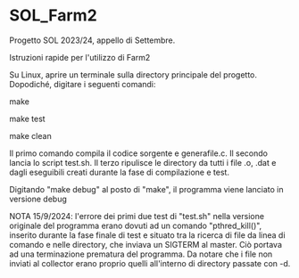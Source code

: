 # SOL_Farm2
Progetto SOL 2023/24, appello di Settembre.

Istruzioni rapide per l'utilizzo di Farm2

Su Linux, aprire un terminale sulla directory principale del progetto. Dopodiché, digitare i seguenti comandi:

make

make test

make clean

Il primo comando compila il codice sorgente e generafile.c. Il secondo lancia lo script test.sh. Il terzo ripulisce le directory da tutti i file .o, .dat e dagli eseguibili creati durante la fase di compilazione e test.

Digitando "make debug" al posto di "make", il programma viene lanciato in versione debug

NOTA 15/9/2024: l'errore dei primi due test di "test.sh" nella versione originale del programma erano dovuti ad un comando "pthred_kill()", inserito durante la fase finale di test e situato tra la ricerca di file da linea di comando e nelle directory, che inviava un SIGTERM al master. Ciò portava ad una terminazione prematura del programma. Da notare che i file non inviati al collector erano proprio quelli all'interno di directory passate con -d.  
